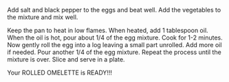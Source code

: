 Add salt and black pepper to the eggs and beat well.
Add the vegetables to the mixture and mix well.

Keep the pan to heat in low flames.
When heated, add 1 tablespoon oil.
When the oil is hot, pour about 1/4 of the egg mixture.
Cook for 1-2 minutes.
Now gently roll the egg into a log leaving a small part unrolled.
Add more oil if needed.
Pour another 1/4 of the egg mixture.
Repeat the process until the mixture is over.
Slice and serve in a plate.

Your ROLLED OMELETTE is READY!!!

